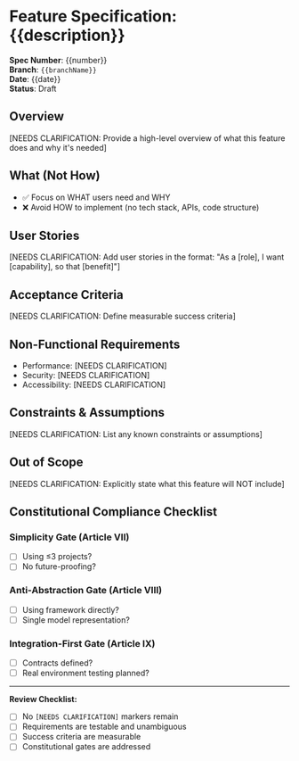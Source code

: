 # Feature Specification: {{description}}

**Spec Number**: {{number}}  
**Branch**: `{{branchName}}`  
**Date**: {{date}}  
**Status**: Draft

## Overview

[NEEDS CLARIFICATION: Provide a high-level overview of what this feature does and why it's needed]

## What (Not How)

- ✅ Focus on WHAT users need and WHY
- ❌ Avoid HOW to implement (no tech stack, APIs, code structure)

## User Stories

[NEEDS CLARIFICATION: Add user stories in the format: "As a [role], I want [capability], so that [benefit]"]

## Acceptance Criteria

[NEEDS CLARIFICATION: Define measurable success criteria]

## Non-Functional Requirements

- Performance: [NEEDS CLARIFICATION]
- Security: [NEEDS CLARIFICATION]
- Accessibility: [NEEDS CLARIFICATION]

## Constraints & Assumptions

[NEEDS CLARIFICATION: List any known constraints or assumptions]

## Out of Scope

[NEEDS CLARIFICATION: Explicitly state what this feature will NOT include]

## Constitutional Compliance Checklist

### Simplicity Gate (Article VII)
- [ ] Using ≤3 projects?
- [ ] No future-proofing?

### Anti-Abstraction Gate (Article VIII)
- [ ] Using framework directly?
- [ ] Single model representation?

### Integration-First Gate (Article IX)
- [ ] Contracts defined?
- [ ] Real environment testing planned?

---

**Review Checklist:**
- [ ] No `[NEEDS CLARIFICATION]` markers remain
- [ ] Requirements are testable and unambiguous
- [ ] Success criteria are measurable
- [ ] Constitutional gates are addressed
